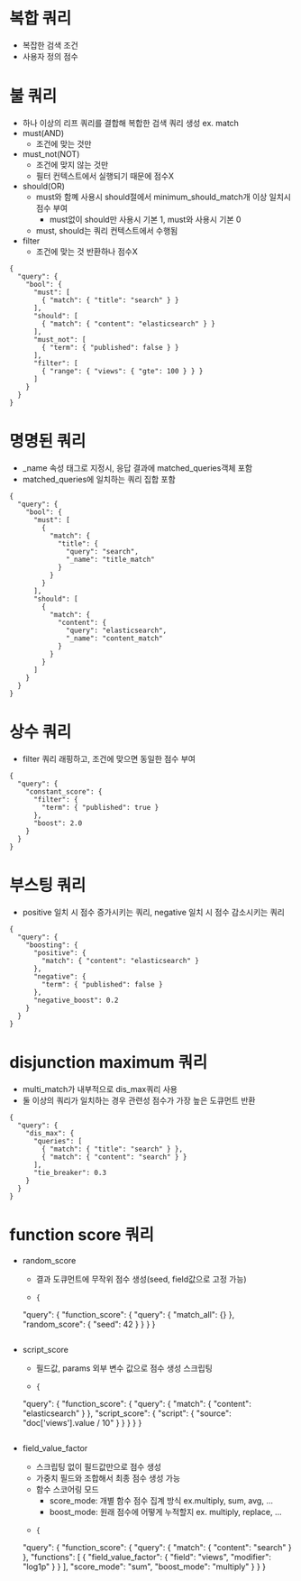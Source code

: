 # 복합 쿼리
- 복잡한 검색 조건
- 사용자 정의 점수

  
# 불 쿼리
- 하나 이상의 리프 쿼리를 결합해 복합한 검색 쿼리 생성 ex. match
- must(AND)
  - 조건에 맞는 것만
- must_not(NOT)
  - 조건에 맞지 않는 것만
  - 필터 컨텍스트에서 실행되기 때문에 점수X
- should(OR)
  - must와 함꼐 사용시 should절에서 minimum_should_match개 이상 일치시 점수 부여
    - must없이 should만 사용시 기본 1, must와 사용시 기본 0
  - must, should는 쿼리 컨텍스트에서 수행됨
- filter
  - 조건에 맞는 것 반환하나 점수X
```
{
  "query": {
    "bool": {
      "must": [
        { "match": { "title": "search" } }
      ],
      "should": [
        { "match": { "content": "elasticsearch" } }
      ],
      "must_not": [
        { "term": { "published": false } }
      ],
      "filter": [
        { "range": { "views": { "gte": 100 } } }
      ]
    }
  }
}

```

# 명명된 쿼리
- _name 속성 태그로 지정시, 응답 결과에 matched_queries객체 포함
- matched_queries에 일치하는 쿼리 집합 포함
```
{
  "query": {
    "bool": {
      "must": [
        {
          "match": {
            "title": {
              "query": "search",
              "_name": "title_match"
            }
          }
        }
      ],
      "should": [
        {
          "match": {
            "content": {
              "query": "elasticsearch",
              "_name": "content_match"
            }
          }
        }
      ]
    }
  }
}
```

# 상수 쿼리
- filter 쿼리 래핑하고, 조건에 맞으면 동일한 점수 부여
```
{
  "query": {
    "constant_score": {
      "filter": {
        "term": { "published": true }
      },
      "boost": 2.0
    }
  }
}
```  

# 부스팅 쿼리
- positive 일치 시 점수 증가시키는 쿼리,  negative 일치 시 점수 감소시키는 쿼리
```
{
  "query": {
    "boosting": {
      "positive": {
        "match": { "content": "elasticsearch" }
      },
      "negative": {
        "term": { "published": false }
      },
      "negative_boost": 0.2
    }
  }
}
```

# disjunction maximum 쿼리
- multi_match가 내부적으로 dis_max쿼리 사용
- 둘 이상의 쿼리가 일치하는 경우 관련성 점수가 가장 높은 도큐먼트 반환
```
{
  "query": {
    "dis_max": {
      "queries": [
        { "match": { "title": "search" } },
        { "match": { "content": "search" } }
      ],
      "tie_breaker": 0.3
    }
  }
}
```

# function score 쿼리
- random_score
  - 결과 도큐먼트에 무작위 점수 생성(seed, field값으로 고정 가능)
  - ```
    {
  "query": {
    "function_score": {
      "query": { "match_all": {} },
      "random_score": { "seed": 42 }
    }
  }
}
    ```
- script_score
  - 필드값, params 외부 변수 값으로 점수 생성 스크립팅
  - ```
    {
  "query": {
    "function_score": {
      "query": { "match": { "content": "elasticsearch" } },
      "script_score": {
        "script": {
          "source": "doc['views'].value / 10"
        }
      }
    }
  }
}
    ```
- field_value_factor
  - 스크립팅 없이 필드값만으로 점수 생성
  - 가중치 필드와 조합해서 최종 점수 생성 가능
  - 함수 스코어링 모드
    - score_mode: 개별 함수 점수 집계 방식 ex.multiply, sum, avg, ...
    - boost_mode: 원래 점수에 어떻게 누적할지 ex. multiply, replace, ...
  - ```
    {
  "query": {
    "function_score": {
      "query": { "match": { "content": "search" } },
      "functions": [
        {
          "field_value_factor": {
            "field": "views",
            "modifier": "log1p"
          }
        }
      ],
      "score_mode": "sum",
      "boost_mode": "multiply"
    }
  }
}

    ```
